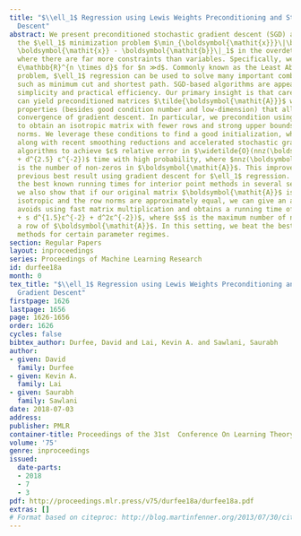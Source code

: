 ```yaml
---
title: "$\\ell_1$ Regression using Lewis Weights Preconditioning and Stochastic Gradient
  Descent"
abstract: We present preconditioned stochastic gradient descent (SGD) algorithms for
  the $\ell_1$ minimization problem $\min_{\boldsymbol{\mathit{x}}}\|\boldsymbol{\mathit{A}}
  \boldsymbol{\mathit{x}} - \boldsymbol{\mathit{b}}\|_1$ in the overdetermined case,
  where there are far more constraints than variables. Specifically, we have $\boldsymbol{\mathit{A}}
  ∈\mathbb{R}^{n \times d}$ for $n ≫d$. Commonly known as the Least Absolute Deviations
  problem, $\ell_1$ regression can be used to solve many important combinatorial problems,
  such as minimum cut and shortest path. SGD-based algorithms are appealing for their
  simplicity and practical efficiency. Our primary insight is that careful preprocessing
  can yield preconditioned matrices $\tilde{\boldsymbol{\mathit{A}}}$ with strong
  properties (besides good condition number and low-dimension) that allow for faster
  convergence of gradient descent. In particular, we precondition using Lewis weights
  to obtain an isotropic matrix with fewer rows and strong upper bounds on all row
  norms. We leverage these conditions to find a good initialization, which we use
  along with recent smoothing reductions and accelerated stochastic gradient descent
  algorithms to achieve $ε$ relative error in $\widetilde{O}(nnz(\boldsymbol{\mathit{A}})
  + d^{2.5} ε^{-2})$ time with high probability, where $nnz(\boldsymbol{\mathit{A}})$
  is the number of non-zeros in $\boldsymbol{\mathit{A}}$. This improves over the
  previous best result using gradient descent for $\ell_1$ regression. We also match
  the best known running times for interior point methods in several settings. Finally,
  we also show that if our original matrix $\boldsymbol{\mathit{A}}$ is approximately
  isotropic and the row norms are approximately equal, we can give an algorithm that
  avoids using fast matrix multiplication and obtains a running time of $\widetilde{O}(nnz(\boldsymbol{\mathit{A}})
  + s d^{1.5}ε^{-2} + d^2ε^{-2})$, where $s$ is the maximum number of non-zeros in
  a row of $\boldsymbol{\mathit{A}}$. In this setting, we beat the best interior point
  methods for certain parameter regimes.
section: Regular Papers
layout: inproceedings
series: Proceedings of Machine Learning Research
id: durfee18a
month: 0
tex_title: "$\\ell_1$ Regression using Lewis Weights Preconditioning and Stochastic
  Gradient Descent"
firstpage: 1626
lastpage: 1656
page: 1626-1656
order: 1626
cycles: false
bibtex_author: Durfee, David and Lai, Kevin A. and Sawlani, Saurabh
author:
- given: David
  family: Durfee
- given: Kevin A.
  family: Lai
- given: Saurabh
  family: Sawlani
date: 2018-07-03
address: 
publisher: PMLR
container-title: Proceedings of the 31st  Conference On Learning Theory
volume: '75'
genre: inproceedings
issued:
  date-parts:
  - 2018
  - 7
  - 3
pdf: http://proceedings.mlr.press/v75/durfee18a/durfee18a.pdf
extras: []
# Format based on citeproc: http://blog.martinfenner.org/2013/07/30/citeproc-yaml-for-bibliographies/
---
```

